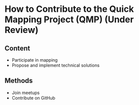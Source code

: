 # How to Contribute to the Quick Mapping Project (QMP) (Under Review)

## Content
- Participate in mapping
- Propose and implement technical solutions

## Methods
- Join meetups
- Contribute on GitHub